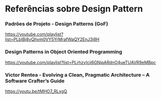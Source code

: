 # Referências sobre Design Pattern

### Padrões de Projeto - Design Patterns (GoF)

https://youtube.com/playlist?list=PLbIBj8vQhvm0VY5YrMrafWaQY2EnJ3j8H

### Design Patterns in Object Oriented Programming

https://youtube.com/playlist?list=PLrhzvIcii6GNjpARdnO4ueTUAVR9eMBpc

### Victor Rentea - Evolving a Clean, Pragmatic Architecture – A Software Crafter’s Guide

https://youtu.be/tMHO7_RLxgQ
